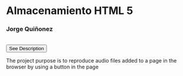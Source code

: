 <h1>Almacenamiento HTML 5</h1>
<h3>Jorge Quiñonez</h3>
<br/>
<button>See Description</button>
<p>The project purpose is to reproduce audio files added to a page in the browser by using a button in the page</p>
